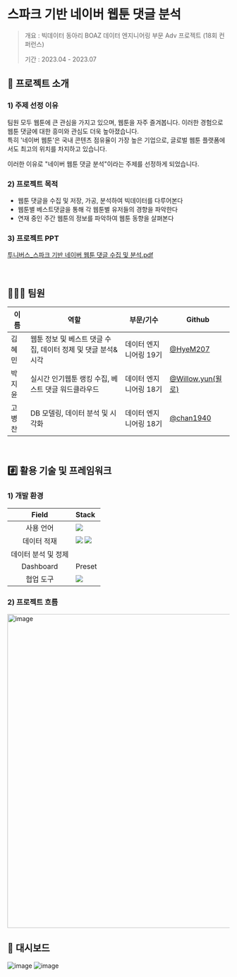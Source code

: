 #  스파크 기반 네이버 웹툰 댓글 분석
> 개요 : 빅데이터 동아리 BOAZ 데이터 엔지니어링 부문 Adv 프로젝트 (18회 컨퍼런스) 
> 
> 기간 : 2023.04 - 2023.07


## 📑 프로젝트 소개 
### 1) 주제 선정 이유
팀원 모두 웹툰에 큰 관심을 가지고 있으며, 웹툰을 자주 즐겨봅니다. 이러한 경험으로 웹툰 댓글에 대한 흥미와 관심도 더욱 높아졌습니다.   
특히 '네이버 웹툰'은 국내 콘텐츠 점유율이 가장 높은 기업으로, 글로벌 웹툰 플랫폼에서도 최고의 위치를 차지하고 있습니다.   

이러한 이유로 "네이버 웹툰 댓글 분석"이라는 주제를 선정하게 되었습니다.  


### 2) 프로젝트 목적
- 웹툰 댓글을 수집 및 저장, 가공, 분석하여 빅데이터를 다루어본다
- 웹툰별 베스트댓글을 통해 각 웹툰별 유저들의 경향을 파악한다
- 연재 중인 주간 웹툰의 정보를 파악하여 웹툰 동향을 살펴본다

### 3)  프로젝트 PPT
 [투니버스_스파크 기반 네이버 웹툰 댓글 수집 및 분석.pdf](https://github.com/BOAZ-Tooniverse/.github/files/12192576/_.pdf)

<br>

## 👨‍👨‍👦 팀원 

| 이름 | 역할 | 부문/기수 | Github | 
|--|---|--|--|
| 김혜민 | 웹툰 정보 및 베스트 댓글 수집, 데이터 정제 및 댓글 분석&시각 |  데이터 엔지니어링 19기 | [@HyeM207](https://github.com/HyeM207) | 
| 박지윤 |  실시간 인기웹툰 랭킹 수집, 베스트 댓글 워드클라우드 |  데이터 엔지니어링 18기 | [@Willow.yun(윌로)](https://github.com/PrimWILL) |
| 고병찬 | DB 모델링, 데이터 분석 및 시각화 |   데이터 엔지니어링 18기 | [@chan1940](https://github.com/chan1940) |


<br>


## #️⃣ 활용 기술 및 프레임워크
### 1) 개발 환경
| Field | Stack |
|:---:|:---|
| 사용 언어 | <img src="https://img.shields.io/badge/python-3776AB?style=flat&logo=python&logoColor=white"/> |
| 데이터 적재 | <img src="https://img.shields.io/badge/amazons3-569A31?style=flat&logo=amazons3&logoColor=white"/> <img src="https://img.shields.io/badge/snowflake-29B5E8?style=flat&logo=snowflake&logoColor=white"/> |
| 데이터 분석 및 정제 | |  
| Dashboard | Preset |
| 협업 도구 | <img src="https://img.shields.io/badge/github-181717?style=flat&logo=github&logoColor=white"/>|

### 2) 프로젝트 흐름
<img width="711" alt="image" src="https://github.com/BOAZ-Tooniverse/.github/assets/63229014/11a13e75-d8ef-4e11-8ac4-839f6d11548b">


## 📶 대시보드 
![image](https://github.com/BOAZ-Tooniverse/.github/assets/63229014/16288a95-12fe-41f8-b846-9f19763aa4c4)
![image](https://github.com/BOAZ-Tooniverse/.github/assets/63229014/08a6aa42-821e-408c-b791-33c445306758)
